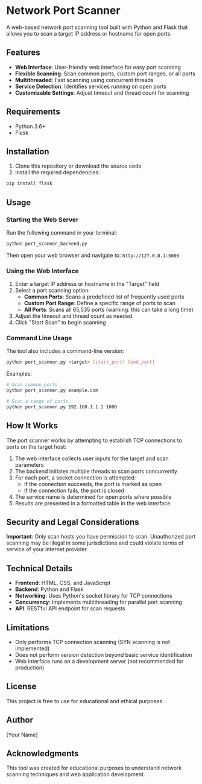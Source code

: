 # Network Port Scanner

A web-based network port scanning tool built with Python and Flask that allows you to scan a target IP address or hostname for open ports.

## Features

- **Web Interface**: User-friendly web interface for easy port scanning
- **Flexible Scanning**: Scan common ports, custom port ranges, or all ports
- **Multithreaded**: Fast scanning using concurrent threads
- **Service Detection**: Identifies services running on open ports
- **Customizable Settings**: Adjust timeout and thread count for scanning

## Requirements

- Python 3.6+
- Flask

## Installation

1. Clone this repository or download the source code
2. Install the required dependencies:

```bash
pip install flask
```

## Usage

### Starting the Web Server

Run the following command in your terminal:

```bash
python port_scanner_backend.py
```

Then open your web browser and navigate to: `http://127.0.0.1:5000`

### Using the Web Interface

1. Enter a target IP address or hostname in the "Target" field
2. Select a port scanning option:
   - **Common Ports**: Scans a predefined list of frequently used ports
   - **Custom Port Range**: Define a specific range of ports to scan
   - **All Ports**: Scans all 65,535 ports (warning: this can take a long time)
3. Adjust the timeout and thread count as needed
4. Click "Start Scan" to begin scanning

### Command Line Usage

The tool also includes a command-line version:

```bash
python port_scanner.py <target> [start_port] [end_port]
```

Examples:
```bash
# Scan common ports
python port_scanner.py example.com

# Scan a range of ports
python port_scanner.py 192.168.1.1 1 1000
```

## How It Works

The port scanner works by attempting to establish TCP connections to ports on the target host:

1. The web interface collects user inputs for the target and scan parameters
2. The backend initiates multiple threads to scan ports concurrently
3. For each port, a socket connection is attempted:
   - If the connection succeeds, the port is marked as open
   - If the connection fails, the port is closed
4. The service name is determined for open ports where possible
5. Results are presented in a formatted table in the web interface

## Security and Legal Considerations

**Important**: Only scan hosts you have permission to scan. Unauthorized port scanning may be illegal in some jurisdictions and could violate terms of service of your internet provider.

## Technical Details

- **Frontend**: HTML, CSS, and JavaScript
- **Backend**: Python and Flask
- **Networking**: Uses Python's socket library for TCP connections
- **Concurrency**: Implements multithreading for parallel port scanning
- **API**: RESTful API endpoint for scan requests

## Limitations

- Only performs TCP connection scanning (SYN scanning is not implemented)
- Does not perform version detection beyond basic service identification
- Web interface runs on a development server (not recommended for production)

## License

This project is free to use for educational and ethical purposes.

## Author

[Your Name]

## Acknowledgments

This tool was created for educational purposes to understand network scanning techniques and web application development.
